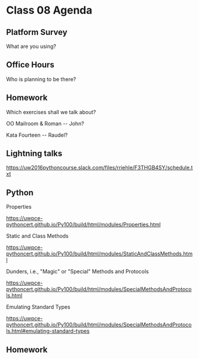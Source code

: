 # Class 08 Agenda

##  Platform Survey

What are you using?

##  Office Hours

Who is planning to be there?

##  Homework

Which exercises shall we talk about?

OO Mailroom & Roman -- John?

Kata Fourteen -- Raudel?

##  Lightning talks

https://uw2016pythoncourse.slack.com/files/rriehle/F3THGB4SY/schedule.txt

##  Python

Properties

https://uwpce-pythoncert.github.io/Py100/build/html/modules/Properties.html

Static and Class Methods

https://uwpce-pythoncert.github.io/Py100/build/html/modules/StaticAndClassMethods.html

Dunders, i.e., "Magic" or "Special" Methods and Protocols

https://uwpce-pythoncert.github.io/Py100/build/html/modules/SpecialMethodsAndProtocols.html

Emulating Standard Types

https://uwpce-pythoncert.github.io/Py100/build/html/modules/SpecialMethodsAndProtocols.html#emulating-standard-types


##  Homework

